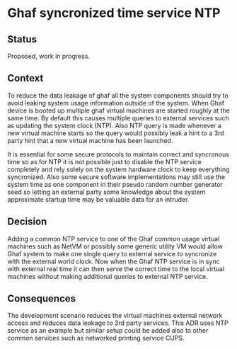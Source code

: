 <!--
    Copyright 2022-2024 TII (SSRC) and the Ghaf contributors
    SPDX-License-Identifier: CC-BY-SA-4.0
-->

# Ghaf syncronized time service NTP

## Status

Proposed, work in progress.

## Context

To reduce the data leakage of ghaf all the system components should try to avoid leaking system usage information outside of the system. When Ghaf device is booted up multiple ghaf virtual machines are started roughly at the same time. By default this causes multiple queries to external services such as updating the system clock (NTP). Also NTP query is made whenever a new virtual machine starts so the query would possibly leak a hint to a 3rd party hint that a new virtual machine has been launched.

It is essential for some secure protocols to maintain correct and syncronous time so as for NTP it is not possible just to disable the NTP service completely and rely solely on the system hardware clock to keep everything syncronized. Also some secure software implementations may still use the system time as one component in their pseudo random number generator seed so letting an external party some knowledge about the system approximate startup time may be valuable data for an intruder.

## Decision

Adding a common NTP service to one of the Ghaf common usage virtual machines such as NetVM or possibly some generic utility VM would allow Ghaf system to make one single query to external service to syncronize with the external world clock. Now when the Ghaf NTP service is in sync with external real time it can then serve the correct time to the local virtual machines without making additional queries to external NTP service.

## Consequences

The development scenario reduces the virtual machines external network access and reduces data leakage to 3rd party services. This ADR uses NTP service as an example but similar setup could be added also to other common services such as networked printing service CUPS.
